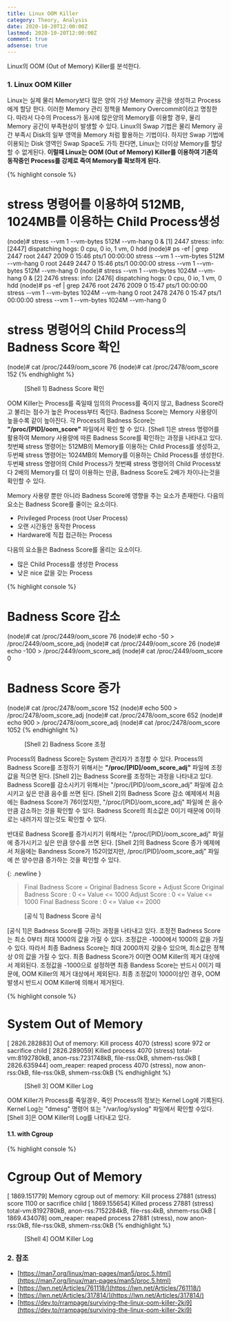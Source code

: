 ```yaml
---
title: Linux OOM Killer
category: Theory, Analysis
date: 2020-10-20T12:00:00Z
lastmod: 2020-10-20T12:00:00Z
comment: true
adsense: true
---
```


Linux의 OOM (Out of Memory) Killer를 분석한다.

### 1. Linux OOM Killer

Linux는 실제 물리 Memory보다 많은 양의 가상 Memory 공간을 생성하고 Process에게 할당 한다. 이러한 Memory 관리 정책을 Memory Overcommit이라고 명칭한다. 따라서 다수의 Process가 동시에 많은양의 Memory를 이용할 경우, 물리 Memory 공간이 부족현상이 발생할 수 있다. Linux의 Swap 기법은 물리 Memory 공간 부족시 Disk의 일부 영역을 Memory 처럼 활용하는 기법이다. 하지만 Swap 기법에 이용되는 Disk 영역인 Swap Space도 가득 찬다면, Linux는 더이상 Memory를 할당할 수 없게된다. **이럴때 Linux는 OOM (Out of Memory) Killer를 이용하여 기존의 동작중인 Process를 강제로 죽여 Memory를 확보하게 된다.**

{% highlight console %}
# stress 명령어를 이용하여 512MB, 1024MB를 이용하는 Child Process생성
(node)# stress --vm 1 --vm-bytes 512M --vm-hang 0 &
[1] 2447
stress: info: [2447] dispatching hogs: 0 cpu, 0 io, 1 vm, 0 hdd
(node)# ps -ef | grep 2447
root      2447  2009  0 15:46 pts/1    00:00:00 stress --vm 1 --vm-bytes 512M --vm-hang 0
root      2449  2447  0 15:46 pts/1    00:00:00 stress --vm 1 --vm-bytes 512M --vm-hang 0
(node)# stress --vm 1 --vm-bytes 1024M --vm-hang 0 &
[2] 2476
stress: info: [2476] dispatching hogs: 0 cpu, 0 io, 1 vm, 0 hdd
(node)# ps -ef | grep 2476
root      2476  2009  0 15:47 pts/1    00:00:00 stress --vm 1 --vm-bytes 1024M --vm-hang 0
root      2478  2476  0 15:47 pts/1    00:00:00 stress --vm 1 --vm-bytes 1024M --vm-hang 0

# stress 명령어의 Child Process의 Badness Score 확인
(node)# cat /proc/2449/oom_score
76
(node)# cat /proc/2478/oom_score
152
{% endhighlight %}
<figure>
<figcaption class="caption">[Shell 1] Badness Score 확인</figcaption>
</figure>

OOM Killer는 Process를 죽일때 임의의 Process를 죽이지 않고, Badness Score라고 불리는 점수가 높은 Process부터 죽인다. Badness Score는 Memory 사용량이 높을수록 같이 높아진다. 각 Process의 Badness Score는 **"/proc/[PID]/oom_score"** 파일에서 확인 할 수 있다. [Shell 1]은 stress 명령어를 활용하여 Memory 사용량에 따른 Badness Score를 확인하는 과정을 나타내고 있다. 첫번째 stress 명령어는 512MB의 Memory를 이용하는 Child Process를 생성하고, 두번째 stress 명령어는 1024MB의 Memory를 이용하는 Child Process를 생성한다. 두번째 stress 명령어의 Child Process가 첫번째 stress 명령어의 Child Process보다 2배의 Memory를 더 많이 이용하는 만큼, Badness Score도 2배가 차이나는것을 확인할 수 있다.

Memory 사용량 뿐만 아니라 Badness Score에 영향을 주는 요소가 존재한다. 다음의 요소는 Badness Score를 줄이는 요소이다. 

* Privileged Process (root User Process)
* 오랜 시간동안 동작한 Process
* Hardware에 직접 접근하는 Process

다음의 요소들은 Badness Score를 올리는 요소이다.

* 많은 Child Process를 생성한 Process
* 낮은 nice 값을 갖는 Process

{% highlight console %}
# Badness Score 감소
(node)# cat /proc/2449/oom_score
76
(node)# echo -50 > /proc/2449/oom_score_adj
(node)# cat /proc/2449/oom_score
26
(node)# echo -100 > /proc/2449/oom_score_adj
(node)# cat /proc/2449/oom_score
0

# Badness Score 증가
(node)# cat /proc/2478/oom_score
152
(node)# echo 500 > /proc/2478/oom_score_adj
(node)# cat /proc/2478/oom_score
652
(node)# echo 900 > /proc/2478/oom_score_adj
(node)# cat /proc/2478/oom_score
1052
{% endhighlight %}
<figure>
<figcaption class="caption">[Shell 2] Badness Score 조정</figcaption>
</figure>

Process의 Badness Score는 System 관리자가 조정할 수 있다. Process의 Badness Score를 조정하기 위해서는 **"/proc/[PID]/oom_score_adj"** 파일에 조정값을 적으면 된다. [Shell 2]는 Badness Score를 조정하는 과정을 나타내고 있다. Badness Score를 감소시키기 위해서는 "/proc/[PID]/oom_score_adj" 파일에 감소시키고 싶은 만큼 음수를 쓰면 된다. [Shell 2]의 Badness Score 감소 예제에서 처음에는 Badness Score가 76이었지만, "/proc/[PID]/oom_score_adj" 파일에 쓴 음수만큼 감소하는 것을 확인할 수 있다. Badness Score의 최소값은 0이기 때문에 0이하로는 내려가지 않는것도 확인할 수 있다.

반대로 Badness Score를 증가시키기 위해서는 "/proc/[PID]/oom_score_adj" 파일에 증가시키고 싶은 만큼 양수를 쓰면 된다. [Shell 2]의 Badness Score 증가 예제에서 처음에는 Bandness Score가 152이었지만, /proc/[PID]/oom_score_adj" 파일에 쓴 양수만큼 증가하는 것을 확인할 수 있다.

{: .newline }
> Final Badness Score = Original Badness Score + Adjust Score
> Original Badness Score : 0 <= Value <= 1000
> Adjust Score : 0 <= Value <= 1000
> Final Badness Score : 0 <= Value <= 2000 <br/>
<figure>
<figcaption class="caption">[공식 1] Badness Score 공식</figcaption>
</figure>

[공식 1]은 Badness Score를 구하는 과정을 나타내고 있다. 조정전 Badness Score는 최소 0부터 최대 1000의 값을 가질 수 있다. 조정값은 -1000에서 1000의 값을 가질 수 있다. 따라서 최종 Badness Score는 최대 2000까지 갖을수 있으며, 최소값은 정책상 0의 값을 가질 수 있다. 최종 Badness Score가 0이면 OOM Killer의 제거 대상에서 제외된다. 조정값을 -1000으로 설정하면 최종 Bandess Score는 반드시 0이기 때문에, OOM Killer의 제거 대상에서 제외된다. 최종 조정값이 1000이상인 경우, OOM 발생시 반드시 OOM Killer에 의해서 제거된다.

{% highlight console %}
# System Out of Memory
[ 2826.282883] Out of memory: Kill process 4070 (stress) score 972 or sacrifice child
[ 2826.289059] Killed process 4070 (stress) total-vm:8192780kB, anon-rss:7231748kB, file-rss:0kB, shmem-rss:0kB
[ 2826.635944] oom_reaper: reaped process 4070 (stress), now anon-rss:0kB, file-rss:0kB, shmem-rss:0kB
{% endhighlight %}
<figure>
<figcaption class="caption">[Shell 3] OOM Killer Log</figcaption>
</figure>

OOM Killer가 Process를 죽일경우, 죽인 Process의 정보는 Kernel Log에 기록된다. Kernel Log는 "dmesg" 명령어 또는 "/var/log/syslog" 파일에서 확인할 수있다. [Shell 3]은 OOM Killer의 Log를 나타내고 있다.

#### 1.1. with Cgroup

{% highlight console %}
# Cgroup Out of Memory
[ 1869.151779] Memory cgroup out of memory: Kill process 27881 (stress) score 1100 or sacrifice child
[ 1869.155654] Killed process 27881 (stress) total-vm:8192780kB, anon-rss:7152284kB, file-rss:4kB, shmem-rss:0kB
[ 1869.434078] oom_reaper: reaped process 27881 (stress), now anon-rss:0kB, file-rss:0kB, shmem-rss:0kB
{% endhighlight %}
<figure>
<figcaption class="caption">[Shell 4] OOM Killer Log</figcaption>
</figure>

### 2. 참조

* [https://man7.org/linux/man-pages/man5/proc.5.html](https://man7.org/linux/man-pages/man5/proc.5.html)
* [https://lwn.net/Articles/761118/](https://lwn.net/Articles/761118/)
* [https://lwn.net/Articles/317814/](https://lwn.net/Articles/317814/)
* [https://dev.to/rrampage/surviving-the-linux-oom-killer-2ki9](https://dev.to/rrampage/surviving-the-linux-oom-killer-2ki9)
